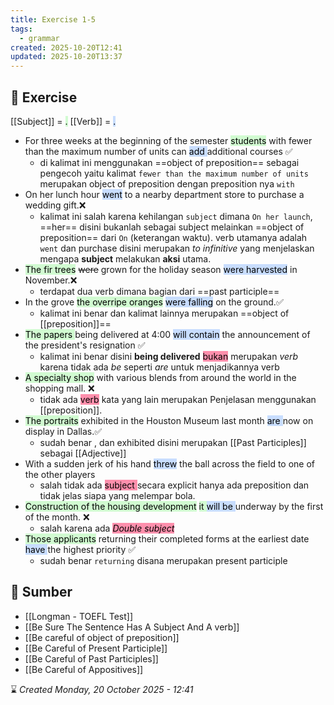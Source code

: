 ```yaml
---
title: Exercise 1-5
tags:
  - grammar
created: 2025-10-20T12:41
updated: 2025-10-20T13:37
---
```

## 💪 Exercise 
[[Subject]] =  <mark style="background: #BBFABBA6;">.</mark>  [[Verb]] = <mark style="background: #ADCCFFA6;">.</mark>  

- For three weeks at the beginning of the semester <mark style="background: #BBFABBA6;">students</mark> with fewer than the maximum number of units can <mark style="background: #ADCCFFA6;">add </mark>additional courses ✅	
	- di kalimat ini menggunakan ==object of preposition== sebagai pengecoh yaitu kalimat `fewer than the maximum number of units` merupakan object of preposition dengan preposition nya `with`
- On her lunch hour <mark style="background: #ADCCFFA6;">went</mark> to a nearby department store to purchase a wedding gift.❌
	- kalimat ini salah karena kehilangan `subject` dimana `On her launch`, ==her==  disini bukanlah sebagai subject melainkan ==object of preposition== dari `On` (keterangan waktu). verb utamanya adalah `went` dan purchase disini merupakan *to infinitive* yang menjelaskan mengapa **subject** melakukan **aksi** utama.
- <mark style="background: #BBFABBA6;">The fir trees</mark> ~~were~~ grown for the holiday season <mark style="background: #ADCCFFA6;">were harvested</mark> in November.❌
	- terdapat dua verb dimana bagian dari ==past participle== 
- In the grove <mark style="background: #BBFABBA6;">the overripe oranges</mark> <mark style="background: #ADCCFFA6;">were falling</mark> on the ground.✅
	- kalimat ini benar dan kalimat lainnya merupakan ==object of [[preposition]]== 
- <mark style="background: #BBFABBA6;">The papers </mark>being delivered at 4:00 <mark style="background: #ADCCFFA6;">will contain</mark> the announcement of the president's resignation ✅
	- kalimat ini benar disini **being delivered** <mark style="background: #FF5582A6;">bukan</mark> merupakan *verb* karena tidak ada *be* seperti *are* untuk menjadikannya verb  
- <mark style="background: #BBFABBA6;">A specialty shop</mark> with various blends from around the world in the shopping mall. ❌
	- tidak ada <mark style="background: #FF5582A6;">verb</mark> kata yang lain  merupakan Penjelasan menggunakan [[preposition]].
- <mark style="background: #BBFABBA6;">The portraits</mark> exhibited in the Houston Museum last month <mark style="background: #ADCCFFA6;">are </mark>now on display in Dallas.✅
	- sudah benar , dan exhibited disini merupakan [[Past Participles]]  sebagai [[Adjective]] 
- With a sudden jerk of his hand <mark style="background: #ADCCFFA6;">threw</mark> the ball across the field to one of the other players
	- salah tidak ada <mark style="background: #FF5582A6;">subject </mark> secara explicit hanya ada preposition dan tidak jelas siapa yang melempar bola.
- <mark style="background: #BBFABBA6;">Construction of the housing development</mark> <mark style="background: #BBFABBA6;">it </mark><mark style="background: #ADCCFFA6;">will be </mark>underway by the first of the month. ❌
	- salah karena ada <mark style="background: #FF5582A6;"><i>Double subject</i></mark>
- <mark style="background: #BBFABBA6;">Those applicants</mark> returning their completed forms at the earliest date <mark style="background: #ADCCFFA6;">have </mark>the highest priority ✅ 
	- sudah benar `returning` disana merupakan present participle

## 🔗 Sumber
- [[Longman - TOEFL Test]]
- [[Be Sure The Sentence Has A Subject And A verb]]
- [[Be careful of object of preposition]]
- [[Be Careful of Present Participle]]
- [[Be Careful of Past Participles]]
- [[Be Careful of Appositives]]

⌛ *Created Monday, 20 October 2025 - 12:41*